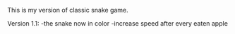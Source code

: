 This is my version of classic snake game. 


Version 1.1:
-the snake now in color
-increase speed after every eaten apple
